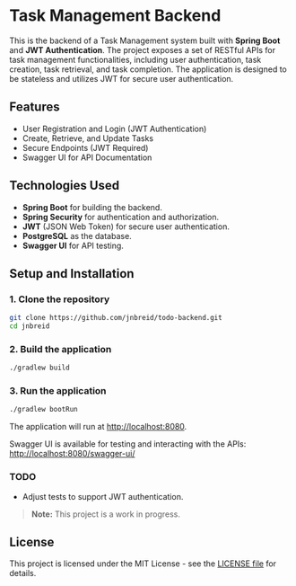 # Task Management Backend

This is the backend of a Task Management system built with **Spring Boot** and **JWT Authentication**. The project exposes a set of RESTful APIs for task management functionalities, including user authentication, task creation, task retrieval, and task completion. The application is designed to be stateless and utilizes JWT for secure user authentication.

## Features

- User Registration and Login (JWT Authentication)
- Create, Retrieve, and Update Tasks
- Secure Endpoints (JWT Required)
- Swagger UI for API Documentation

## Technologies Used

- **Spring Boot** for building the backend.
- **Spring Security** for authentication and authorization.
- **JWT** (JSON Web Token) for secure user authentication.
- **PostgreSQL** as the database.
- **Swagger UI** for API testing.

## Setup and Installation

### 1. Clone the repository

```bash
git clone https://github.com/jnbreid/todo-backend.git
cd jnbreid
```

### 2. Build the application

```bash
./gradlew build
```

### 3. Run the application

```bash
./gradlew bootRun
```
The application will run at [http://localhost:8080](http://localhost:8080).

Swagger UI is available for testing and interacting with the APIs: [http://localhost:8080/swagger-ui/](http://localhost:8080/swagger-ui/)


### TODO

- Adjust tests to support JWT authentication.

> **Note:** This project is a work in progress.

## License

This project is licensed under the MIT License - see the [LICENSE file](LICENSE) for details.
